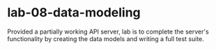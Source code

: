# lab-08-data-modeling
Provided a partially working API server, lab is to complete the server's functionality by creating the data models and writing a full test suite.
